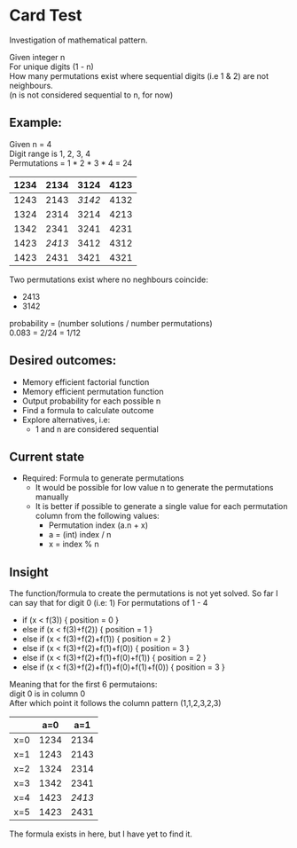 # Card Test
Investigation of mathematical pattern.

Given integer n  
For unique digits (1 - n)  
How many permutations exist where
sequential digits (i.e 1 & 2) are not neighbours.  
(n is not considered sequential to n, for now)

## Example:   
Given n = 4  
Digit range is 1, 2, 3, 4  
Permutations = 1 * 2 * 3 * 4 = 24  

| 1234 | 2134   | 3124   | 4123 |  
|------|--------|--------|------|
| 1243 | 2143   | *3142* | 4132 |
| 1324 | 2314   | 3214   | 4213 |
| 1342 | 2341   | 3241   | 4231 |
| 1423 | *2413* | 3412   | 4312 |
| 1423 | 2431   | 3421   | 4321 |

Two permutations exist where no neghbours coincide:
- 2413
- 3142

probability = (number solutions / number permutations)  
0.083 = 2/24 = 1/12

## Desired outcomes:
- Memory efficient factorial function
- Memory efficient permutation function
- Output probability for each possible n
- Find a formula to calculate outcome
- Explore alternatives, i.e:
    - 1 and n are considered sequential

## Current state
- Required: Formula to generate permutations
  - It would be possible for low value n to generate the permutations manually
  - It is better if possible to generate a single value for each permutation column from the following values:
    - Permutation index (a.n + x)
    - a = (int) index / n
    - x = index % n


## Insight
The function/formula to create the permutations is not yet solved.
So far I can say that for digit 0 (i.e: 1)
For permutations of 1 - 4
- if (x < f(3)) { position = 0 }
- else if (x < f(3)+f(2)) { position = 1 }
- else if (x < f(3)+f(2)+f(1)) { position = 2 }
- else if (x < f(3)+f(2)+f(1)+f(0)) { position = 3 }
- else if (x < f(3)+f(2)+f(1)+f(0)+f(1)) { position = 2 }
- else if (x < f(3)+f(2)+f(1)+f(0)+f(1)+f(0)) { position = 3 }

Meaning that for the first 6 permutaions:  
digit 0 is in column 0  
After which point it follows the column pattern (1,1,2,3,2,3)  

|  | a=0  | a=1    |  
|-----|------|--------|
| x=0 | 1234 | 2134   |
| x=1 | 1243 | 2143   |
| x=2 | 1324 | 2314   |
| x=3 | 1342 | 2341   |
| x=4 | 1423 | *2413* |
| x=5 | 1423 | 2431   |

The formula exists in here, but I have yet to find it.
